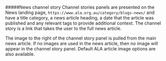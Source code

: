 #####News channel story
Channel stories panels are presented on the News landing page, `https://www.ala.org.au/category/blogs-news/` and have a title category, a news article heading, a date that the article was published and any relevant tags to provide additional context. The channel story is a link that takes the user to the full news article.

The image to the right of the channel story panel is pulled from the main news article. If no images are used in the news article, then no image will appear in the channel story panel. Default ALA article image options are also available.